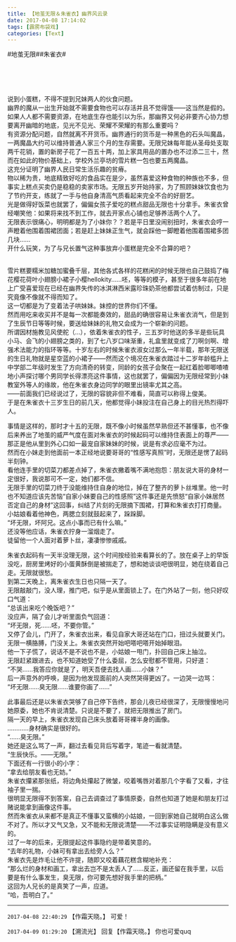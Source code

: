 ```yaml
---
title: 【地茧无限＆朱雀衣】幽界风云录
date: 2017-04-08 17:14:02
tags: [霹雳布袋戏]
categories: [Text]
---
```


<p dir="ltr"  >#地茧无限##朱雀衣#<br /><br /><br /><br /><br /></p> 
<p dir="ltr"  >说到小蛋糕，不得不提到兄妹两人的伙食问题。<br />幽界的魔从一出生开始就不需要食物也可以存活并且不觉得饿——这当然是假的。如果人人都不需要资源，在地底生存也能引以为乐，那幽界又何必非要齐心协力想要离开幽暗的地底，见光不见光、荣耀不荣耀的有那么重要吗？<br />有资源分配问题，自然就离不开货币。幽界通行的货币是一种黑色的石头叫魔晶，一两魔晶大约可以维持普通人家三个月的生存需要。无限兄妹每年能从圣母处支取两千花销，置的新房子花了一百五十两，加上家具用品的置办也不过添二三十，然而在如此的物价基础上，学校外兰亭坊的雪片糕一包也要五两魔晶。<br />这充分证明了幽界人民日常生活乐趣的贫瘠。<br />物以稀为贵，地底精致好吃的食品实在是少，虽然喜爱这种食物的种族也不多，但事实上糕点买卖仍是稳稳的卖家市场。无限五岁开始持家，为了照顾妹妹饮食也为了节约开支，练就了一手与他自身清高气质看起来完全不合的好厨艺。<br />光是做得好饭菜也就罢了，偏偏女孩子爱吃的糕点甜品无限也十分拿手。朱雀衣曾经嘲笑他：如果将来找不到工作，就去开家点心铺也足够养活两个人了。<br />无限表示很痛心，明明都是为了小妹你？？若是平日里没闹别扭时，朱雀衣会哼一声瞪着他围着围裙团面；若是赶上妹妹正生气，就会踩他一脚瞪着他围着围裙多团几块……<br />开什么玩笑，为了与兄长置气这种事放弃小蛋糕是完全不合算的吧？<br /><br /></p> 
<p dir="ltr"  >雪片糕要糯米加糖加蜜叠千层，其他各式各样的花糕闲的时候无限也自己鼓捣了梅花樱花荷叶小翅膀小裙子小樱hellokity……呸，等等的模子，甚至于很多年前在地上广受喜爱现在已经在幽界失传的冰淇淋西米露珍珠奶茶他都尝试着仿制过，只是究竟像不像就不得而知了。<br />这一切都是为了变着法子哄妹妹。妹控的世界你们不懂。<br />然而用吃来收买并不是每一次都能奏效的，甜品的确很容易让朱雀衣消气，但是到了生辰节日等等时候，要送给妹妹的礼物又会成为一个崭新的问题。<br />所谓因材施教见风使舵（…），依着朱雀衣的性子，三五岁时他送的多半是些玩具小马、会飞的小翅膀之类的，到了七八岁口味渐重，礼盒里就变成了刀啊剑啊、增强术法能力的指环等等。十岁左右的时候朱雀衣淑女过那么一年半载，那年无限送的生日礼物就是星空蓝的小裙子——然而这个境况在朱雀衣踏过十二岁年龄槛升上中学部二年级时发生了方向清奇的转变，同龄的女孩子会聚在一起红着脸唧唧喳喳地小声探讨哪个男同学长得漂亮这件事情，这也就罢了，偏偏因为无限经常到小妹教室外等人的缘故，他在朱雀衣身边同学的眼里出镜率尤其之高。<br />——前面我们已经说过了，无限的容貌非但不难看，简直可以称得上俊美。<br />于是在朱雀衣十三岁生日的前几天，他都觉得小妹投注在自己身上的目光热烈得吓人。<br /></p> 
<p dir="ltr"  >事情是这样的，那时才十五的无限，既不像小时候虽然早熟但还不甚懂事，也不像后来养出了地茧的威严气度在面对朱雀衣的时候起码可以维持住表面上的尊严——那正是他从里到外心口如一最宠自家妹妹的时候，说是有求必应毫不为过。<br />然而在小妹走到他面前一本正经地说要哥哥的“性感写真照”时，无限还是愣了起码半刻钟。<br />看他连手里的切菜刀都差点掉了，朱雀衣撇着嘴不满地抱怨：朋友说大哥的身材一定很好，我说那可不一定，她们都不信。<br />无限手里的切菜刀终于没能维持住自身的地位，掉在了整齐的萝卜丝堆里。他一时也不知道应该先苦恼“自家小妹要自己的性感照”这件事还是先愤怒“自家小妹居然否定自己的身材”这回事，纠结了片刻的无限摘下围裙，打算和朱雀衣打打商量。<br />小姑娘看着他神色，两腮立刻就鼓起来了，跺跺脚。<br />“坏无限，坏阿兄。这点小事而已有什么嘛。”<br />还没等他应话，朱雀衣拧身一溜烟走了。<br />徒留他一个人面对着萝卜丝，凄凄惨惨戚戚。<br /></p> 
<p dir="ltr"  >朱雀衣起码有一天半没理无限，这个时间按经验来看算长的了。放在桌子上的早饭没吃，厨房里烤好的小蛋黄酥倒是被揣走了，想和她谈谈吧很明显，她在绕着自己走。无限就很愁。<br />到第二天晚上，离朱雀衣生日也只隔一天了。<br />无限敲敲门，没人理，推门吧，似乎是从里面锁上了。在门外站了一刻，他只好叹口气道：<br />“总该出来吃个晚饭吧？”<br />没应声，隔了会儿才听里面负气回道：<br />“坏无限，死……呸，不要你管。”<br />又停了会儿，门开了，朱雀衣出来，看见自家大哥还站在门口，扭过头就要关门。<br />无限一横胳膊，门没关上。朱雀衣突然开始吧嗒吧嗒开始掉眼泪。<br />他一下子慌了，说话不是不说也不是，小姑娘一甩门，扑回自己床上抽泣。<br />无限赶紧跟进去，也不知道她受了什么委屈，怎么安慰都不管用，只好道：<br />“不哭……我答应你就是了，明天吾便去找人画……小妹？”<br />后一声意外的呼唤，是因为他发现面前的人突然哭得更凶了。一边哭一边骂：<br />“坏无限……臭无限……谁要你画了……”<br /></p> 
<p dir="ltr"  >此事最后还是以朱雀衣哭够了自己停下告终，那会儿夜已经很深了，无限慢慢地问她原委，她也不肯说清楚。只说是不要了，就把无限推出了房门。<br />隔一天的早上，朱雀衣发现自己床头放着哥哥裸半身的画像。<br />…………身材确实是很好的。<br />“……臭无限。”<br />她还是这么骂了一声，翻过去看见背后写着字，笔迹一看就清楚。<br />“生辰快乐。——无限。”<br />下面还有一行很小的小字：<br />“拿去给朋友看也无妨。”<br />朱雀衣攥紧那张纸，将边角处攥起了微皱，咬着嘴唇对着那几个字看了又看，才往袖子里一揣。<br />很明显无限得不到答案，自己去调查过了事情原委，自然也知道了她是和朋友打过赌说能拿到画像这件事。<br />然而朱雀衣从来都不是真正不懂事又蛮横的小姑娘，一回到家她自己就明白这么做不对了。所以才又气又急，又不能和无限说清楚——不过事实证明隐瞒是没有意义的。<br />过了一年的后来，无限提起这件事隐约是带着笑意的。<br />“去年的礼物，小妹可有拿出去给旁人么？”<br />朱雀衣先是炸毛让他不许提，随即又咬着藕花糕含糊地补充：<br />“那么烂的身材和画工，拿出去岂不是太丢人了……反正，画还留在我手里，以后要是有什么事发生，臭无限，你可要先想好我手里的把柄。”<br />这回为人兄长的是真笑了一声，应道。<br />“哈，吾明白了。”</p>

<!-- more -->

---

`2017-04-08 22:40:29` 【作霜天晓。】 可爱！

`2017-04-09 01:29:20` 【溯流光】 回复【作霜天晓。】 你也可爱quq
